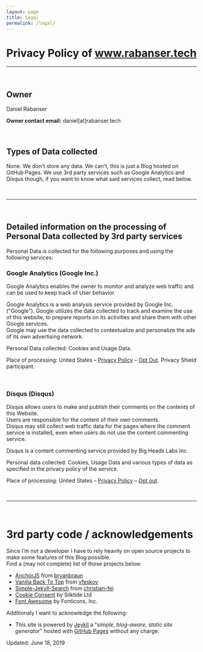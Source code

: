 ```yaml
---
layout: page
title: Legal
permalink: /legal/
---
```


# Privacy Policy of www.rabanser.tech
* * *

<br>

## Owner

Daniel Rabanser

**Owner contact email:** daniel[at]rabanser.tech

<br>


## Types of Data collected

None. We don't store any data. We can't, this is just a Blog hosted on GitHub Pages. We use 3rd party services such as Google Analytics and Disqus though, if you want to know what said services collect, read below.

<br>

* * *

<br>

## Detailed information on the processing of Personal Data collected by 3rd party services

Personal Data is collected for the following purposes and using the following services:


### Google Analytics (Google Inc.)

Google Analytics enables the owner to monitor and analyze web traffic and can be used to keep track of User behavior.

Google Analytics is a web analysis service provided by Google Inc. ("Google"). Google utilizes the data collected to track and examine the use of this website, to prepare reports on its activities and share them with other Google services.  
Google may use the data collected to contextualize and personalize the ads of its own advertising network.

Personal Data collected: Cookies and Usage Data. 

Place of processing: United States – [Privacy Policy][1] – [Opt Out][2]. Privacy Shield participant. 

<br>


### Disqus (Disqus)

Disqus allows users to make and publish their comments on the contents of this Website.  
Users are responsible for the content of their own comments.  
Disqus may still collect web traffic data for the pages where the comment service is installed, even when users do not use the content commenting service.


Disqus is a content commenting service provided by Big Heads Labs Inc.

Personal data collected: Cookies, Usage Data and various types of data as specified in the privacy policy of the service. 

Place of processing: United States – [Privacy Policy][3] – [Opt out][4].

<br>

* * *

<br>

# 3rd party code / acknowledgements
Since I’m not a developer I have to rely heavily on open source projects to make some features of this Blog possible.  
Find a (may not complete) list of those projects below:
- [AnchorJS](https://github.com/bryanbraun/anchorjs) from [bryanbraun](https://github.com/bryanbraun)
- [Vanilla Back To Top](https://github.com/vfeskov/vanilla-back-to-top) from [vfeskov](https://github.com/vfeskov)
- [Simple-Jekyll-Search](https://github.com/christian-fei/Simple-Jekyll-Search) from [christian-fei](https://github.com/christian-fei)
- [Cookie Consent](https://cookieconsent.insites.com/) by Silktide Ltd
- [Font Awesome](https://fontawesome.com/) by Fonticons, Inc.

Additionaly I want to acknowledge the following:
- This site is powered by [Jeykll](https://jekyllrb.com/) a "*simple, blog-aware, static site generator*" hosted with [GitHub Pages](https://pages.github.com/) without any charge.


Updated: June 18, 2019

[1]: https://www.google.com/intl/en/policies/privacy/
[2]: https://tools.google.com/dlpage/gaoptout?hl=en
[3]: https://help.disqus.com/customer/portal/articles/466259-privacy-policy
[4]: https://help.disqus.com/customer/portal/articles/1657951
